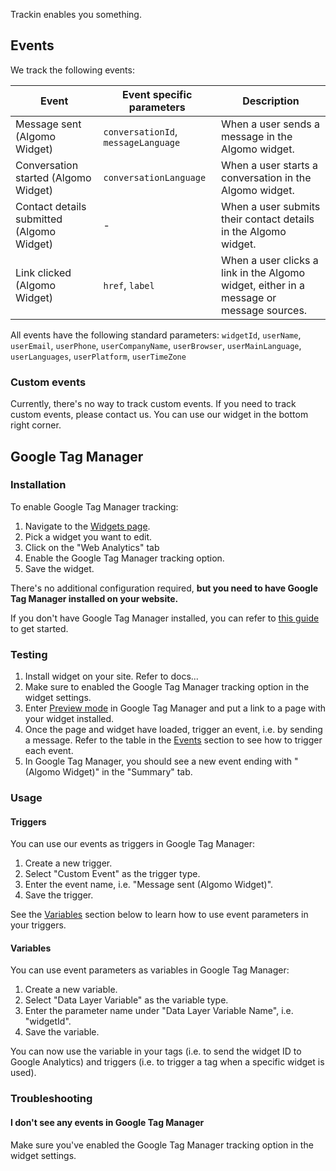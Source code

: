 Trackin enables you something.

## Events

We track the following events:

| Event                                     | Event specific parameters           | Description                                                                             |
| ----------------------------------------- | ----------------------------------- | --------------------------------------------------------------------------------------- |
| Message sent (Algomo Widget)              | `conversationId`, `messageLanguage` | When a user sends a message in the Algomo widget.                                       |
| Conversation started (Algomo Widget)      | `conversationLanguage`              | When a user starts a conversation in the Algomo widget.                                 |
| Contact details submitted (Algomo Widget) | -                                   | When a user submits their contact details in the Algomo widget.                         |
| Link clicked (Algomo Widget)              | `href`, `label`                     | When a user clicks a link in the Algomo widget, either in a message or message sources. |

All events have the following standard parameters: `widgetId`, `userName`, `userEmail`, `userPhone`, `userCompanyName`, `userBrowser`, `userMainLanguage`, `userLanguages`, `userPlatform`, `userTimeZone`

### Custom events

Currently, there's no way to track custom events. If you need to track custom events, please contact us. You can use our widget in the bottom right corner.

## Google Tag Manager

### Installation

To enable Google Tag Manager tracking:

1. Navigate to the [Widgets page](https://app.algomo.com/widgets).
2. Pick a widget you want to edit.
3. Click on the "Web Analytics" tab
4. Enable the Google Tag Manager tracking option.
5. Save the widget.

There's no additional configuration required, **but you need to have Google Tag Manager installed on your website.**

If you don't have Google Tag Manager installed, you can refer to [this guide](https://support.google.com/tagmanager/answer/6103696?hl=en) to get started.

### Testing

1. Install widget on your site. Refer to docs...
2. Make sure to enabled the Google Tag Manager tracking option in the widget settings.
3. Enter [Preview mode](https://support.google.com/tagmanager/answer/6103696?hl=en) in Google Tag Manager and put a link to a page with your widget installed.
4. Once the page and widget have loaded, trigger an event, i.e. by sending a message. Refer to the table in the [Events](#events) section to see how to trigger each event.
5. In Google Tag Manager, you should see a new event ending with "(Algomo Widget)" in the "Summary" tab.

### Usage

#### Triggers

You can use our events as triggers in Google Tag Manager:

1. Create a new trigger.
2. Select "Custom Event" as the trigger type.
3. Enter the event name, i.e. "Message sent (Algomo Widget)".
4. Save the trigger.

See the [Variables](#variables) section below to learn how to use event parameters in your triggers.

#### Variables

You can use event parameters as variables in Google Tag Manager:

1. Create a new variable.
2. Select "Data Layer Variable" as the variable type.
3. Enter the parameter name under "Data Layer Variable Name", i.e. "widgetId".
4. Save the variable.

You can now use the variable in your tags (i.e. to send the widget ID to Google Analytics) and triggers (i.e. to trigger a tag when a specific widget is used).

### Troubleshooting

#### I don't see any events in Google Tag Manager

Make sure you've enabled the Google Tag Manager tracking option in the widget settings.
